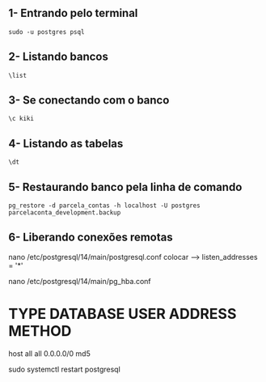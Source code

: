 ## 1- Entrando pelo terminal
    sudo -u postgres psql
## 2- Listando bancos 
    \list
## 3- Se conectando com o banco
    \c kiki
## 4- Listando as tabelas
    \dt

## 5- Restaurando banco pela linha de comando
    pg_restore -d parcela_contas -h localhost -U postgres parcelaconta_development.backup

## 6- Liberando conexões remotas

nano /etc/postgresql/14/main/postgresql.conf    colocar -->  listen_addresses = '*'  

nano /etc/postgresql/14/main/pg_hba.conf

# TYPE  DATABASE        USER            ADDRESS                 METHOD
host    all             all             0.0.0.0/0               md5


sudo systemctl restart postgresql

